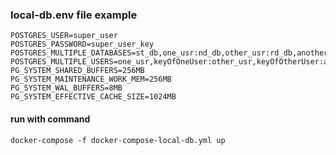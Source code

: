 
### local-db.env file example 

```
POSTGRES_USER=super_user 
POSTGRES_PASSWORD=super_user_key
POSTGRES_MULTIPLE_DATABASES=st_db,one_usr:nd_db,other_usr:rd_db,another_usr:4th_db,other_usr
POSTGRES_MULTIPLE_USERS=one_usr,keyOfOneUser:other_usr,keyOfOtherUser:another_usr,keyOfAnotherUser
PG_SYSTEM_SHARED_BUFFERS=256MB
PG_SYSTEM_MAINTENANCE_WORK_MEM=256MB
PG_SYSTEM_WAL_BUFFERS=8MB
PG_SYSTEM_EFFECTIVE_CACHE_SIZE=1024MB
```

#### run with command

``` docker-compose -f docker-compose-local-db.yml up ```